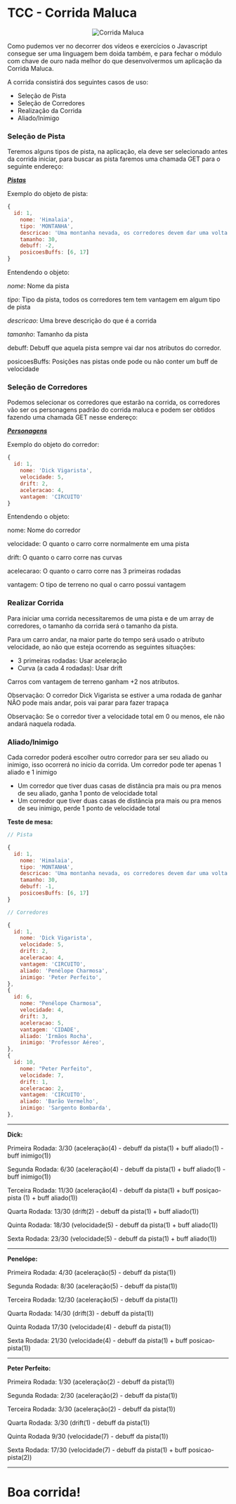 # TCC - Corrida Maluca
<p align="center">
  <img src="https://github.com/user-attachments/assets/cb83383b-7d04-4296-9903-c6a4b802ae08" alt="Corrida Maluca">
</p>


Como pudemos ver no decorrer dos vídeos e exercícios o Javascript consegue ser uma linguagem bem doida também, e para fechar o módulo com chave de ouro nada melhor do que desenvolvermos um aplicação da Corrida Maluca.

A corrida consistirá dos seguintes casos de uso:

- Seleção de Pista
- Seleção de Corredores
- Realização da Corrida
- Aliado/Inimigo

### Seleção de Pista

Teremos alguns tipos de pista, na aplicação, ela deve ser selecionado antes da corrida iniciar, para buscar as pista faremos uma chamada GET para o seguinte endereço:

[***Pistas***](https://gustavobuttenbender.github.io/gus.github/corrida-maluca/pistas.json)

Exemplo do objeto de pista:

```jsx
{
  id: 1,
	nome: 'Himalaia', 
	tipo: 'MONTANHA',
	descricao: 'Uma montanha nevada, os corredores devem dar uma volta inteira nela, como existe muita neve eles terão dificuldade em enxergar',
	tamanho: 30,
	debuff: -2,
	posicoesBuffs: [6, 17]
}
```

Entendendo o objeto:

*nome*: Nome da pista

*tipo*: Tipo da pista, todos os corredores tem tem vantagem em algum tipo de pista

*descricao*: Uma breve descrição do que é a corrida

*tamanho*: Tamanho da pista

debuff: Debuff que aquela pista sempre vai dar nos atributos do corredor.

posicoesBuffs: Posições nas pistas onde pode ou não conter um buff de velocidade

### Seleção de Corredores

Podemos selecionar os corredores que estarão na corrida, os corredores vão ser os personagens padrão do corrida maluca e podem ser obtidos fazendo uma chamada GET nesse endereço:

[***Personagens***](https://gustavobuttenbender.github.io/gus.github/corrida-maluca/personagens.json)

Exemplo do objeto do corredor:

```jsx
{
  id: 1,
	nome: 'Dick Vigarista',
	velocidade: 5,
	drift: 2, 
	aceleracao: 4,
	vantagem: 'CIRCUITO'
}
```

Entendendo o objeto:

nome: Nome do corredor

velocidade: O quanto o carro corre normalmente em uma pista

drift: O quanto o carro corre nas curvas

acelecarao: O quanto o carro corre nas 3 primeiras rodadas

vantagem: O tipo de terreno no qual o carro possui vantagem

### Realizar Corrida

Para iniciar uma corrida necessitaremos de uma pista e de um array de corredores, o tamanho da corrida será o tamanho da pista.

Para um carro andar, na maior parte do tempo será usado o atributo velocidade, ao não que esteja ocorrendo as seguintes situações:

- 3 primeiras rodadas: Usar aceleração
- Curva (a cada 4 rodadas): Usar drift

Carros com vantagem de terreno ganham +2 nos atributos.

Observação: O corredor Dick Vigarista se estiver a uma rodada de ganhar NÃO pode mais andar, pois vai parar para fazer trapaça

Observação: Se o corredor tiver a velocidade total em 0 ou menos, ele não andará naquela rodada.

### Aliado/Inimigo

Cada corredor poderá escolher outro corredor para ser seu aliado ou inimigo, isso ocorrerá no inicio da corrida. Um corredor pode ter apenas 1 aliado e 1 inimigo

- Um corredor que tiver duas casas de distância pra mais ou pra menos de seu aliado, ganha 1 ponto de velocidade total
- Um corredor que tiver duas casas de distância pra mais ou pra menos de seu inimigo, perde 1 ponto de velocidade total

**Teste de mesa:** 

```jsx
// Pista

{
  id: 1,
	nome: 'Himalaia', 
	tipo: 'MONTANHA',
	descricao: 'Uma montanha nevada, os corredores devem dar uma volta inteira nela, como existe muita neve eles terão dificuldade em enxergar',
	tamanho: 30,
	debuff: -1,
	posicoesBuffs: [6, 17]
}
```

```jsx
// Corredores

{
  id: 1,
	nome: 'Dick Vigarista',
	velocidade: 5,
	drift: 2,
	aceleracao: 4,
	vantagem: 'CIRCUITO',
	aliado: 'Penélope Charmosa',
	inimigo: 'Peter Perfeito',
},
{
  id: 6,
	nome: "Penélope Charmosa",
	velocidade: 4,
	drift: 3,
	aceleracao: 5,
	vantagem: 'CIDADE',
	aliado: 'Irmãos Rocha',
	inimigo: 'Professor Aéreo',
},
{
  id: 10,
	nome: "Peter Perfeito",
	velocidade: 7,
	drift: 1,
	aceleracao: 2,
	vantagem: 'CIRCUITO',
	aliado: 'Barão Vermelho',
	inimigo: 'Sargento Bombarda',
},
```
---

**Dick:**

Primeira Rodada:  3/30 (aceleração(4) - debuff da pista(1) + buff aliado(1) - buff inimigo(1))

Segunda Rodada: 6/30 (aceleração(4) - debuff da pista(1) + buff aliado(1) - buff inimigo(1))

Terceira Rodada:  11/30 (aceleração(4) - debuff da pista(1) + buff posiçao-pista (1) + buff aliado(1))

Quarta Rodada: 13/30 (drift(2) - debuff da pista(1) + buff aliado(1))

Quinta Rodada: 18/30 (velocidade(5) - debuff da pista(1) + buff aliado(1))

Sexta Rodada: 23/30 (velocidade(5) - debuff da pista(1) + buff aliado(1))

---

**Penelópe:**

Primeira Rodada:  4/30 (aceleração(5) - debuff da pista(1))

Segunda Rodada: 8/30 (aceleração(5) - debuff da pista(1))

Terceira Rodada:  12/30 (aceleração(5) - debuff da pista(1))

Quarta Rodada: 14/30 (drift(3) - debuff da pista(1))

Quinta Rodada 17/30 (velocidade(4) - debuff da pista(1))

Sexta Rodada: 21/30 (velocidade(4) - debuff da pista(1) + buff posicao-pista(1))

---

**Peter Perfeito:**

Primeira Rodada:  1/30 (aceleração(2) - debuff da pista(1))

Segunda Rodada: 2/30 (aceleração(2) - debuff da pista(1))

Terceira Rodada:  3/30 (aceleração(2) - debuff da pista(1))

Quarta Rodada: 3/30 (drift(1) - debuff da pista(1))

Quinta Rodada 9/30 (velocidade(7) - debuff da pista(1))

Sexta Rodada: 17/30 (velocidade(7) - debuff da pista(1) + buff posicao-pista(2))

---

# Boa corrida!
